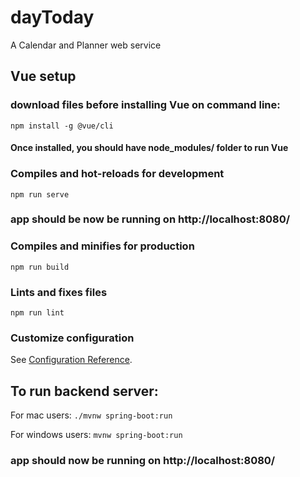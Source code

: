 # dayToday 

A Calendar and Planner web service 


## Vue setup
### download files before installing Vue on command line:
```
npm install -g @vue/cli
```
#### Once installed, you should have node_modules/ folder to run Vue
### Compiles and hot-reloads for development
```
npm run serve
```
### app should be now be running on http://localhost:8080/

### Compiles and minifies for production
```
npm run build
```

### Lints and fixes files
```
npm run lint
```

### Customize configuration
See [Configuration Reference](https://cli.vuejs.org/config/).


## To run backend server:
For mac users: 
`./mvnw spring-boot:run`

For windows users:
`mvnw spring-boot:run`

### app should now be running on http://localhost:8080/